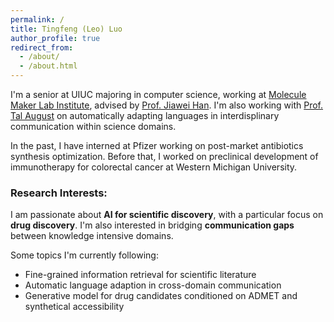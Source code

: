 ```yaml
---
permalink: /
title: Tingfeng (Leo) Luo
author_profile: true
redirect_from: 
  - /about/
  - /about.html
---
```



I'm a senior at UIUC majoring in computer science, working at [Molecule Maker Lab Institute](https://moleculemaker.org/), advised by [Prof. Jiawei Han](https://hanj.cs.illinois.edu/). I'm also working with [Prof. Tal August](https://talaugust.github.io/) on automatically adapting languages in interdisplinary communication within science domains. 

In the past, I have interned at Pfizer working on post-market antibiotics synthesis optimization. Before that, I worked on preclinical development of immunotherapy for colorectal cancer at Western Michigan University.

### Research Interests: 
I am passionate about **AI for scientific discovery**, with a particular focus on **drug discovery**. I'm also interested in bridging **communication gaps** between knowledge intensive domains. 

Some topics I'm currently following: 
  * Fine-grained information retrieval for scientific literature 
  * Automatic language adaption in cross-domain communication
  * Generative model for drug candidates conditioned on ADMET and synthetical accessibility



